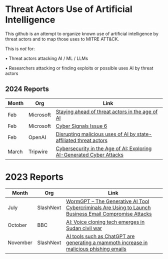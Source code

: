 # Threat Actors Use of Artificial Intelligence

This github is an attempt to organize known use of artificial intelligence by threat actors and to map those uses to MITRE ATT&CK.

This is *not* for:

•	Threat actors attacking AI / ML / LLMs

•	Researchers attacking or finding exploits or possible uses AI by threat actors



## 2024 Reports

|Month               | Org               | Link           |
| ------------------ | -------------- | ------------------------------------------|
|Feb |Microsoft |[Staying ahead of threat actors in the age of AI](https://www.microsoft.com/en-us/security/blog/2024/02/14/staying-ahead-of-threat-actors-in-the-age-of-ai/)|
|Feb |Microsoft |[Cyber Signals Issue 6](https://www.microsoft.com/en-us/security/blog/2024/02/14/staying-ahead-of-threat-actors-in-the-age-of-ai/](https://www.microsoft.com/en-us/security/business/security-insider/wp-content/uploads/2024/02/cyber-signals-issue-6.pdf))|
|Feb |OpenAI | [Disrupting malicious uses of AI by state-affiliated threat actors](https://openai.com/blog/disrupting-malicious-uses-of-ai-by-state-affiliated-threat-actors)|
|March |Tripwire | [Cybersecurity in the Age of AI: Exploring AI-Generated Cyber Attacks](https://www.tripwire.com/state-of-security/cybersecurity-age-ai-exploring-ai-generated-cyber-attacks) |



# 2023 Reports

|Month               | Org               | Link           |
| ------------------ | -------------- | ------------------------------------------|
|July | SlashNext | [WormGPT – The Generative AI Tool Cybercriminals Are Using to Launch Business Email Compromise Attacks](https://slashnext.com/blog/wormgpt-the-generative-ai-tool-cybercriminals-are-using-to-launch-business-email-compromise-attacks/) |
|October | BBC | [AI: Voice cloning tech emerges in Sudan civil war](https://www.bbc.com/news/world-africa-66987869) |
|November | SlashNext | [AI tools such as ChatGPT are generating a mammoth increase in malicious phishing emails](https://www.cnbc.com/2023/11/28/ai-like-chatgpt-is-creating-huge-increase-in-malicious-phishing-email.html) |
